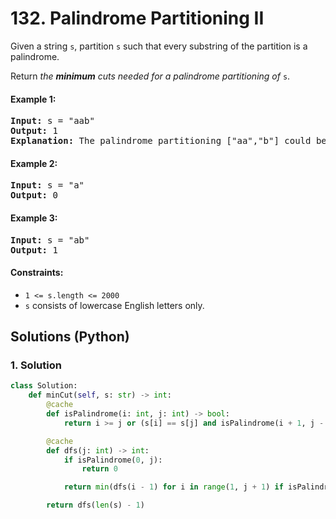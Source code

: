 # 132. Palindrome Partitioning II
Given a string `s`, partition `s` such that every substring of the partition is a palindrome.

Return *the **minimum** cuts needed for a palindrome partitioning of* `s`.

#### Example 1:
<pre>
<strong>Input:</strong> s = "aab"
<strong>Output:</strong> 1
<strong>Explanation:</strong> The palindrome partitioning ["aa","b"] could be produced using 1 cut.
</pre>

#### Example 2:
<pre>
<strong>Input:</strong> s = "a"
<strong>Output:</strong> 0
</pre>

#### Example 3:
<pre>
<strong>Input:</strong> s = "ab"
<strong>Output:</strong> 1
</pre>

#### Constraints:
* `1 <= s.length <= 2000`
* `s` consists of lowercase English letters only.

## Solutions (Python)

### 1. Solution
```Python
class Solution:
    def minCut(self, s: str) -> int:
        @cache
        def isPalindrome(i: int, j: int) -> bool:
            return i >= j or (s[i] == s[j] and isPalindrome(i + 1, j - 1))

        @cache
        def dfs(j: int) -> int:
            if isPalindrome(0, j):
                return 0

            return min(dfs(i - 1) for i in range(1, j + 1) if isPalindrome(i, j)) + 1

        return dfs(len(s) - 1)
```
